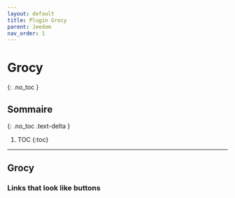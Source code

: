 ```yaml
---
layout: default
title: Plugin Grocy
parent: Jeedom
nav_order: 1
---
```


# Grocy
{: .no_toc }

## Sommaire
{: .no_toc .text-delta }

1. TOC
{:toc}

---

## Grocy

### Links that look like buttons